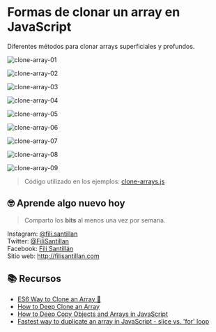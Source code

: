 # Formas de clonar un array en JavaScript

Diferentes métodos para clonar arrays superficiales y profundos.

![clone-array-01](./clone-array-01.png)

![clone-array-02](./clone-array-02.png)

![clone-array-03](./clone-array-03.png)

![clone-array-04](./clone-array-04.png)

![clone-array-05](./clone-array-05.png)

![clone-array-06](./clone-array-06.png)

![clone-array-07](./clone-array-07.png)

![clone-array-08](./clone-array-08.png)

![clone-array-09](./clone-array-09.png)

> Código utilizado en los ejemplos:
> [clone-arrays.js](/BitSnack/clone-arrays/clone-arrays.js)

## 🤓 Aprende algo nuevo hoy

> Comparto los **bits** al menos una vez por semana.

Instagram: [@fili.santillan](https://www.instagram.com/fili.santillan/)  
Twitter: [@FiliSantillan](https://twitter.com/FiliSantillan)  
Facebook: [Fili Santillán](https://www.facebook.com/FiliSantillan96/)  
Sitio web: http://filisantillan.com

## 📚 Recursos

-   [ES6 Way to Clone an Array 🐑 ](https://www.samanthaming.com/tidbits/35-es6-way-to-clone-an-array/)
-   [How to Deep Clone an Array](https://www.samanthaming.com/tidbits/50-how-to-deep-clone-an-array/)
-   [How to Deep Copy Objects and Arrays in JavaScript](https://medium.com/javascript-in-plain-english/how-to-deep-copy-objects-and-arrays-in-javascript-7c911359b089)
-   [Fastest way to duplicate an array in JavaScript - slice vs. 'for' loop](https://stackoverflow.com/questions/3978492/fastest-way-to-duplicate-an-array-in-javascript-slice-vs-for-loop)
